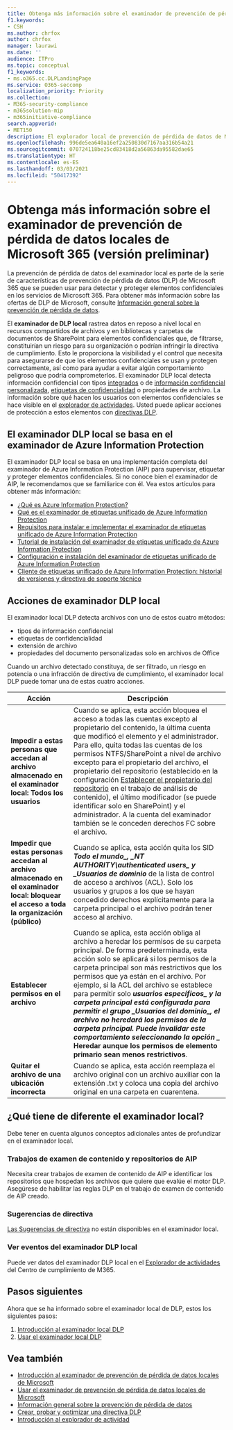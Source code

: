 ```yaml
---
title: Obtenga más información sobre el examinador de prevención de pérdida de datos locales de Microsoft 365 (versión preliminar)
f1.keywords:
- CSH
ms.author: chrfox
author: chrfox
manager: laurawi
ms.date: ''
audience: ITPro
ms.topic: conceptual
f1_keywords:
- ms.o365.cc.DLPLandingPage
ms.service: O365-seccomp
localization_priority: Priority
ms.collection:
- M365-security-compliance
- m365solution-mip
- m365initiative-compliance
search.appverid:
- MET150
description: El explorador local de prevención de pérdida de datos de Microsoft 365 amplía la supervisión de actividades de archivo y acciones de protección de esos archivos a recursos compartidos de archivos locales y carpetas y bibliotecas de documentos de SharePoint. El examinador de Azure Information Protection (AIP) examina y protege los archivos.
ms.openlocfilehash: 996de5ea640a16ef2a250830d7167aa316b54a21
ms.sourcegitcommit: 070724118be25cd83418d2a56863da95582dae65
ms.translationtype: HT
ms.contentlocale: es-ES
ms.lasthandoff: 03/03/2021
ms.locfileid: "50417392"
---
```

# <a name="learn-about-the-microsoft-365-data-loss-prevention-on-premises-scanner-preview"></a>Obtenga más información sobre el examinador de prevención de pérdida de datos locales de Microsoft 365 (versión preliminar)

La prevención de pérdida de datos del examinador local es parte de la serie de características de prevención de pérdida de datos (DLP) de Microsoft 365 que se pueden usar para detectar y proteger elementos confidenciales en los servicios de Microsoft 365. Para obtener más información sobre las ofertas de DLP de Microsoft, consulte [Información general sobre la prevención de pérdida de datos](data-loss-prevention-policies.md).

El **examinador de DLP local** rastrea datos en reposo a nivel local en recursos compartidos de archivos y en bibliotecas y carpetas de documentos de SharePoint para elementos confidenciales que, de filtrarse, constituirían un riesgo para su organización o podrían infringir la directiva de cumplimiento. Esto le proporciona la visibilidad y el control que necesita para asegurarse de que los elementos confidenciales se usan y protegen correctamente, así como para ayudar a evitar algún comportamiento peligroso que podría comprometerlos. El examinador DLP local detecta información confidencial con tipos [integrados](sensitive-information-type-entity-definitions.md) o de [información confidencial personalizada](create-a-custom-sensitive-information-type.md), [etiquetas de confidencialidad](sensitivity-labels.md) o propiedades de archivo. La información sobre qué hacen los usuarios con elementos confidenciales se hace visible en el [explorador de actividades](data-classification-activity-explorer.md). Usted puede aplicar acciones de protección a estos elementos con [directivas DLP](create-test-tune-dlp-policy.md).

## <a name="the-dlp-on-premises-scanner-relies-on-azure-information-protection-scanner"></a>El examinador DLP local se basa en el examinador de Azure Information Protection

El examinador DLP local se basa en una implementación completa del examinador de Azure Information Protection (AIP) para supervisar, etiquetar y proteger elementos confidenciales. Si no conoce bien el examinador de AIP, le recomendamos que se familiarice con él. Vea estos artículos para obtener más información:

- [¿Qué es Azure Information Protection?](https://docs.microsoft.com/azure/information-protection/what-is-information-protection)
- [Qué es el examinador de etiquetas unificado de Azure Information Protection](https://docs.microsoft.com/azure/information-protection/deploy-aip-scanner)
- [Requisitos para instalar e implementar el examinador de etiquetas unificado de Azure Information Protection](https://docs.microsoft.com/azure/information-protection/deploy-aip-scanner-prereqs)
- [Tutorial de instalación del examinador de etiquetas unificado de Azure Information Protection](https://docs.microsoft.com/azure/information-protection/tutorial-install-scanner)
- [Configuración e instalación del examinador de etiquetas unificado de Azure Information Protection](https://docs.microsoft.com/azure/information-protection/deploy-aip-scanner-configure-install)
- [Cliente de etiquetas unificado de Azure Information Protection: historial de versiones y directiva de soporte técnico](https://docs.microsoft.com/azure/information-protection/rms-client/unifiedlabelingclient-version-release-history)

## <a name="dlp-on-premises-scanner-actions"></a>Acciones de examinador DLP local

El examinador local DLP detecta archivos con uno de estos cuatro métodos:

- tipos de información confidencial
- etiquetas de confidencialidad
- extensión de archivo
- propiedades del documento personalizadas solo en archivos de Office 

Cuando un archivo detectado constituya, de ser filtrado, un riesgo en potencia o una infracción de directiva de cumplimiento, el examinador local DLP puede tomar una de estas cuatro acciones.

|Acción |Descripción  |
|---------|---------|
|**Impedir a estas personas que accedan al archivo almacenado en el examinador local: Todos los usuarios** | Cuando se aplica, esta acción bloquea el acceso a todas las cuentas excepto al propietario del contenido, la última cuenta que modificó el elemento y el administrador. Para ello, quita todas las cuentas de los permisos NTFS/SharePoint a nivel de archivo excepto para el propietario del archivo, el propietario del repositorio (establecido en la configuración [Establecer el propietario del repositorio](https://docs.microsoft.com/azure/information-protection/deploy-aip-scanner-configure-install#use-a-data-loss-prevention-dlp-policy-public-preview) en el trabajo de análisis de contenido), el último modificador (se puede identificar solo en SharePoint) y el administrador. A la cuenta del examinador también se le conceden derechos FC sobre el archivo.|
|**Impedir que estas personas accedan al archivo almacenado en el examinador local: bloquear el acceso a toda la organización (público)**    |Cuando se aplica, esta acción quita los SID **_Todo el mundo_*_, _*_NT AUTHORITY\authenticated users_*_ y _*_Usuarios de dominio_** de la lista de control de acceso a archivos (ACL). Solo los usuarios y grupos a los que se hayan concedido derechos explícitamente para la carpeta principal o el archivo podrán tener acceso al archivo.|
|**Establecer permisos en el archivo**|Cuando se aplica, esta acción obliga al archivo a heredar los permisos de su carpeta principal. De forma predeterminada, esta acción solo se aplicará si los permisos de la carpeta principal son más restrictivos que los permisos que ya están en el archivo. Por ejemplo, si la ACL del archivo se establece para permitir solo **_usuarios específicos_*_ y la carpeta principal está configurada para permitir el grupo _*_Usuarios del dominio_*_, el archivo no heredará los permisos de la carpeta principal. Puede invalidar este comportamiento seleccionando la opción _* Heredar aunque los permisos de elemento primario sean menos restrictivos**.|
|**Quitar el archivo de una ubicación incorrecta**|Cuando se aplica, esta acción reemplaza el archivo original con un archivo auxiliar con la extensión .txt y coloca una copia del archivo original en una carpeta en cuarentena. 

## <a name="whats-different-in-the-on-premises-scanner"></a>¿Qué tiene de diferente el examinador local?

Debe tener en cuenta algunos conceptos adicionales antes de profundizar en el examinador local.

### <a name="aip-repositories-and-content-scan-jobs"></a>Trabajos de examen de contenido y repositorios de AIP

Necesita crear trabajos de examen de contenido de AIP e identificar los repositorios que hospedan los archivos que quiere que evalúe el motor DLP. Asegúrese de habilitar las reglas DLP en el trabajo de examen de contenido de AIP creado.

### <a name="policy-tips"></a>Sugerencias de directiva

[Las Sugerencias de directiva](use-notifications-and-policy-tips.md) no están disponibles en el examinador local.


### <a name="viewing-dlp-on-premises-scanner-events"></a>Ver eventos del examinador DLP local

Puede ver datos del examinador DLP local en el [Explorador de actividades](data-classification-activity-explorer.md) del Centro de cumplimiento de M365. 

## <a name="next-steps"></a>Pasos siguientes

Ahora que se ha informado sobre el examinador local de DLP, estos los siguientes pasos:

1. [Introducción al examinador local DLP](dlp-on-premises-scanner-get-started.md)
2. [Usar el examinador local DLP](dlp-on-premises-scanner-use.md)

## <a name="see-also"></a>Vea también

- [Introducción al examinador de prevención de pérdida de datos locales de Microsoft](dlp-on-premises-scanner-get-started.md)
- [Usar el examinador de prevención de pérdida de datos locales de Microsoft](dlp-on-premises-scanner-use.md)
- [Información general sobre la prevención de pérdida de datos](data-loss-prevention-policies.md)
- [Crear, probar y optimizar una directiva DLP](create-test-tune-dlp-policy.md)
- [Introducción al explorador de actividad](data-classification-activity-explorer.md)
